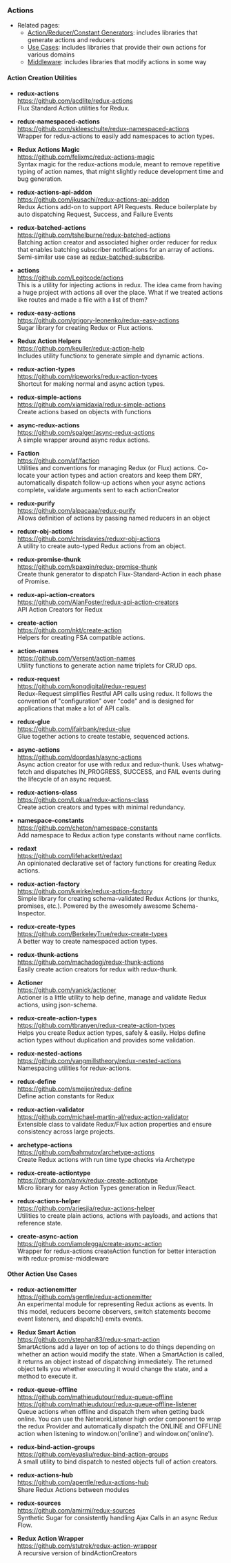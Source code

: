 ### Actions

- Related pages:
  - [Action/Reducer/Constant Generators](action-reducer-generators.md): includes libraries that generate actions and reducers
  - [Use Cases](use-cases.md): includes libraries that provide their own actions for various domains
  - [Middleware](middleware.md): includes libraries that modify actions in some way


#### Action Creation Utilities

- **redux-actions**  
  https://github.com/acdlite/redux-actions  
  Flux Standard Action utilities for Redux.

- **redux-namespaced-actions**  
  https://github.com/skleeschulte/redux-namespaced-actions  
  Wrapper for redux-actions to easily add namespaces to action types.
  
- **Redux Actions Magic**  
  https://github.com/felixmc/redux-actions-magic  
  Syntax magic for the redux-actions module, meant to remove repetitive typing of action names, that might slightly reduce development time and bug generation.
  
- **redux-actions-api-addon**  
  https://github.com/jkusachi/redux-actions-api-addon  
  Redux Actions add-on to support API Requests.  Reduce boilerplate by auto dispatching Request, Success, and Failure Events

- **redux-batched-actions**  
  https://github.com/tshelburne/redux-batched-actions  
  Batching action creator and associated higher order reducer for redux that enables batching subscriber notifications for an array of actions.  Semi-similar use case as [redux-batched-subscribe](https://github.com/tappleby/redux-batched-subscribe).
  
- **actions**  
  https://github.com/Legitcode/actions  
  This is a utility for injecting actions in redux. The idea came from having a huge project with actions all over the place. What if we treated actions like routes and made a file with a list of them?
  
- **redux-easy-actions**  
  https://github.com/grigory-leonenko/redux-easy-actions  
  Sugar library for creating Redux or Flux actions.
  
- **Redux Action Helpers**  
  https://github.com/keuller/redux-action-help  
  Includes utility functionx to generate simple and dynamic actions.
  
- **redux-action-types**  
  https://github.com/ripeworks/redux-action-types  
  Shortcut for making normal and async action types.
  
- **redux-simple-actions**  
  https://github.com/xiamidaxia/redux-simple-actions  
  Create actions based on objects with functions
  
- **async-redux-actions**  
  https://github.com/spalger/async-redux-actions  
  A simple wrapper around async redux actions.
  
- **Faction**  
  https://github.com/af/faction  
  Utilities and conventions for managing Redux (or Flux) actions.  Co-locate your action types and action creators and keep them DRY, automatically dispatch follow-up actions when your async actions complete, validate arguments sent to each actionCreator
  
- **redux-purify**  
  https://github.com/alpacaaa/redux-purify  
  Allows definition of actions by passing named reducers in an object
  
- **reduxr-obj-actions**  
  https://github.com/chrisdavies/reduxr-obj-actions  
  A utility to create auto-typed Redux actions from an object.
  
- **redux-promise-thunk**  
  https://github.com/kpaxqin/redux-promise-thunk  
  Create thunk generator to dispatch Flux-Standard-Action in each phase of Promise.
  
- **redux-api-action-creators**  
  https://github.com/AlanFoster/redux-api-action-creators  
  API Action Creators for Redux
  
- **create-action**  
  https://github.com/nkt/create-action  
  Helpers for creating FSA compatible actions.
  
- **action-names**  
  https://github.com/Versent/action-names  
  Utility functions to generate action name triplets for CRUD ops.

- **redux-request**  
  https://github.com/kongdigital/redux-request  
  Redux-Request simplifies Restful API calls using redux. It follows the convention of "configuration" over "code" and is designed for applications that make a lot of API calls.
  
- **redux-glue**  
  https://github.com/jfairbank/redux-glue  
  Glue together actions to create testable, sequenced actions.
  
- **async-actions**  
  https://github.com/doordash/async-actions  
  Async action creator for use with redux and redux-thunk. Uses whatwg-fetch and dispatches IN_PROGRESS, SUCCESS, and FAIL events during the lifecycle of an async request.
  
- **redux-actions-class**  
  https://github.com/Lokua/redux-actions-class  
  Create action creators and types with minimal redundancy.
  
- **namespace-constants**  
  https://github.com/cheton/namespace-constants  
  Add namespace to Redux action type constants without name conflicts.
  
- **redaxt**  
  https://github.com/lifehackett/redaxt  
  An opinionated declarative set of factory functions for creating Redux actions.
  
- **redux-action-factory**  
  https://github.com/kwirke/redux-action-factory  
  Simple library for creating schema-validated Redux Actions (or thunks, promises, etc.). Powered by the awesomely awesome Schema-Inspector.
  
- **redux-create-types**  
  https://github.com/BerkeleyTrue/redux-create-types  
  A better way to create namespaced action types.
  
- **redux-thunk-actions**  
  https://github.com/machadogj/redux-thunk-actions  
  Easily create action creators for redux with redux-thunk.
  
- **Actioner**  
  https://github.com/yanick/actioner  
  Actioner is a little utility to help define, manage and validate Redux actions, using json-schema.
  
- **redux-create-action-types**  
  https://github.com/tbranyen/redux-create-action-types  
  Helps you create Redux action types, safely & easily.  Helps define action types without duplication and provides some validation.
  
- **redux-nested-actions**  
  https://github.com/yangmillstheory/redux-nested-actions  
  Namespacing utilities for redux-actions.
  
- **redux-define**  
  https://github.com/smeijer/redux-define  
  Define action constants for Redux
  
- **redux-action-validator**  
  https://github.com/michael-martin-al/redux-action-validator  
  Extensible class to validate Redux/Flux action properties and ensure consistency across large projects.
  
- **archetype-actions**  
  https://github.com/bahmutov/archetype-actions  
  Create Redux actions with run time type checks via Archetype
  
- **redux-create-actiontype**  
  https://github.com/anvk/redux-create-actiontype  
  Micro library for easy Action Types generation in Redux/React.
  
- **redux-actions-helper**  
  https://github.com/ariesjia/redux-actions-helper  
  Utilities to create plain actions, actions with payloads, and actions that reference state.
  
- **create-async-action**  
  https://github.com/iamolegga/create-async-action  
  Wrapper for redux-actions createAction function for better interaction with redux-promise-middleware
  
#### Other Action Use Cases  
  
- **redux-actionemitter**  
  https://github.com/sgentle/redux-actionemitter  
  An experimental module for representing Redux actions as events. In this model, reducers become observers, switch statements become event listeners, and dispatch() emits events.
  
- **Redux Smart Action**  
  https://github.com/stephan83/redux-smart-action  
  SmartActions add a layer on top of actions to do things depending on whether an action would modify the state. When a SmartAction is called, it returns an object instead of dispatching immediately. The returned object tells you whether executing it would change the state, and a method to execute it.
  
- **redux-queue-offline**  
  https://github.com/mathieudutour/redux-queue-offline  
  https://github.com/mathieudutour/redux-queue-offline-listener  
  Queue actions when offline and dispatch them when getting back online.  You can use the NetworkListener high order component to wrap the redux Provider and automatically dispatch the ONLINE and OFFLINE action when listening to window.on('online') and window.on('online').
  
- **redux-bind-action-groups**  
  https://github.com/eyasliu/redux-bind-action-groups  
  A small utility to bind dispatch to nested objects full of action creators.

- **redux-actions-hub**  
  https://github.com/apentle/redux-actions-hub  
  Share Redux Actions between modules
  
- **redux-sources**  
  https://github.com/amirmi/redux-sources  
  Synthetic Sugar for consistently handling Ajax Calls in an async Redux Flow.
  
- **Redux Action Wrapper**  
  https://github.com/stutrek/redux-action-wrapper  
  A recursive version of bindActionCreators